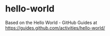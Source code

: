 # hello-world
Based on the Hello World - GitHub Guides at https://guides.github.com/activities/hello-world/
